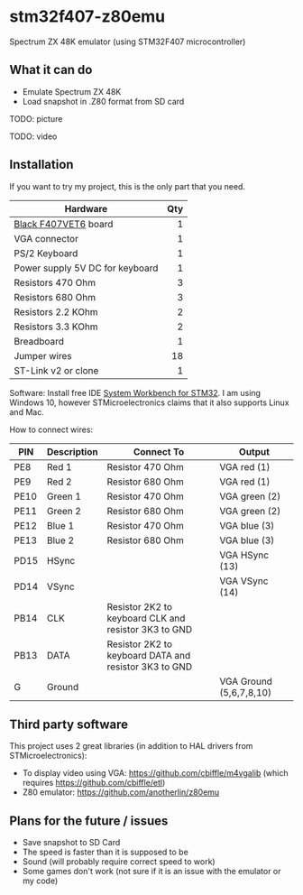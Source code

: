 # stm32f407-z80emu
Spectrum ZX 48K emulator (using STM32F407 microcontroller)

## What it can do
* Emulate Spectrum ZX 48K
* Load snapshot in .Z80 format from SD card

TODO: picture

TODO: video

## Installation
If you want to try my project, this is the only part that you need.

| Hardware      |    Qty|
| ------------- | -----:|
| [Black F407VET6](http://wiki.stm32duino.com/index.php?title=STM32F407) board | 1
| VGA connector | 1
| PS/2 Keyboard | 1
| Power supply 5V DC for keyboard | 1
| Resistors 470 Ohm | 3
| Resistors 680 Ohm | 3
| Resistors 2.2 KOhm | 2
| Resistors 3.3 KOhm | 2
| Breadboard | 1
| Jumper wires | 18
| ST-Link v2 or clone | 1

Software: Install free IDE [System Workbench for STM32](https://www.st.com/en/development-tools/sw4stm32.html/). I am using Windows 10, however STMicroelectronics claims that it also supports Linux and Mac.

How to connect wires:

| PIN | Description | Connect To | Output |
| --- | ----------- | ---------- | ------ |
| PE8  | Red 1   | Resistor 470 Ohm | VGA red (1)
| PE9  | Red 2   | Resistor 680 Ohm | VGA red (1)
| PE10 | Green 1 | Resistor 470 Ohm | VGA green (2)
| PE11 | Green 2 | Resistor 680 Ohm | VGA green (2)
| PE12 | Blue 1  | Resistor 470 Ohm | VGA blue (3)
| PE13 | Blue 2  | Resistor 680 Ohm | VGA blue (3)
| PD15 | HSync   | | VGA HSync (13)
| PD14 | VSync   | | VGA VSync (14)
| PB14 | CLK | Resistor 2K2 to keyboard CLK and resistor 3K3 to GND
| PB13 | DATA | Resistor 2K2 to keyboard DATA and resistor 3K3 to GND
| G | Ground | | VGA Ground (5,6,7,8,10)

## Third party software
This project uses 2 great libraries (in addition to HAL drivers from STMicroelectronics):
* To display video using VGA: https://github.com/cbiffle/m4vgalib (which requires https://github.com/cbiffle/etl)
* Z80 emulator: https://github.com/anotherlin/z80emu

## Plans for the future / issues
* Save snapshot to SD Card
* The speed is faster than it is supposed to be
* Sound (will probably require correct speed to work)
* Some games don't work (not sure if it is an issue with the emulator or my code)

